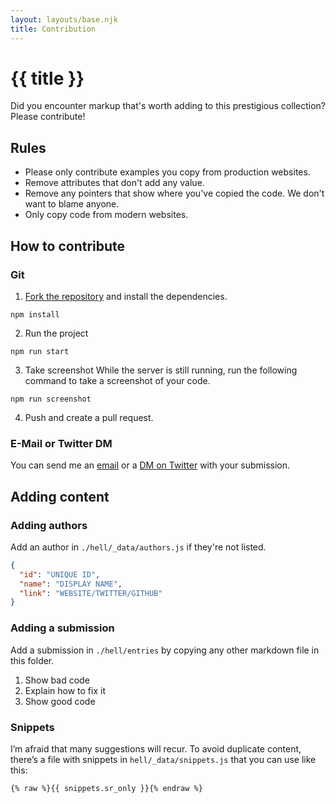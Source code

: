 ```yaml
---
layout: layouts/base.njk
title: Contribution
---
```


# {{ title }}

Did you encounter markup that's worth adding to this prestigious collection? Please contribute!

## Rules

* Please only contribute examples you copy from production websites.
* Remove attributes that don't add any value.
* Remove any pointers that show where you've copied the code. We don't want to blame anyone.
* Only copy code from modern websites.

## How to contribute

### Git

1. [Fork the repository](https://github.com/matuzo/HTMHell) and install the dependencies.

```shell
npm install
```

2. Run the project

```shell
npm run start
```

3. Take screenshot While the server is still running, run the following command to take a screenshot of your code.

```shell
npm run screenshot
```

4. Push and create a pull request.

### E-Mail or Twitter DM

You can send me an <a href="mailto:manuel@matuzo.at">email</a> or a <a href="{{ hell.twitter_url }}" rel="noopener">DM on Twitter</a> with your submission.

## Adding content



### Adding authors

Add an author in `./hell/_data/authors.js` if they're not listed.

```json
{
  "id": "UNIQUE ID",
  "name": "DISPLAY NAME",
  "link": "WEBSITE/TWITTER/GITHUB"
}
```

### Adding a submission

Add a submission in `./hell/entries` by copying any other markdown file in this folder.

1. Show bad code
2. Explain how to fix it
3. Show good code

### Snippets

I’m afraid that many suggestions will recur. To avoid duplicate content, there’s a file with snippets in `hell/_data/snippets.js` that you can use like this:

```django
{% raw %}{{ snippets.sr_only }}{% endraw %}
```

